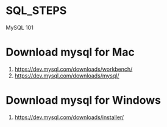 # SQL_STEPS
MySQL 101

# Download mysql for Mac
1. https://dev.mysql.com/downloads/workbench/
2. https://dev.mysql.com/downloads/mysql/

# Download mysql for Windows
1. https://dev.mysql.com/downloads/installer/